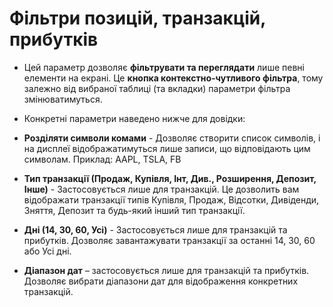 # **Фільтри позицій, транзакцій, прибутків**

- Цей параметр дозволяє **фільтрувати та переглядати** лише певні елементи на екрані. Це **кнопка контекстно-чутливого фільтра**, тому залежно від вибраної таблиці (та вкладки) параметри фільтра змінюватимуться.

- Конкретні параметри наведено нижче для довідки:

- **Розділяти символи комами** - Дозволяє створити список символів, і на дисплеї відображатимуться лише записи, що відповідають цим символам. Приклад: AAPL, TSLA, FB
- **Тип транзакції (Продаж, Купівля, Інт, Див., Розширення, Депозит, Інше)** - Застосовується лише для транзакцій. Це дозволить вам відображати транзакції типів Купівля, Продаж, Відсотки, Дивіденди, Зняття, Депозит та будь-який інший тип транзакції.
- **Дні (14, 30, 60, Усі)** - Застосовується лише для транзакцій та прибутків. Дозволяє завантажувати транзакції за останні 14, 30, 60 або Усі дні.
- **Діапазон дат** – застосовується лише для транзакцій та прибутків. Дозволяє вибрати діапазони дат для відображення конкретних транзакцій.